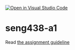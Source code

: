 [![Open in Visual Studio Code](https://classroom.github.com/assets/open-in-vscode-c66648af7eb3fe8bc4f294546bfd86ef473780cde1dea487d3c4ff354943c9ae.svg)](https://classroom.github.com/online_ide?assignment_repo_id=9906114&assignment_repo_type=AssignmentRepo)
# seng438-a1

Read [the assignment guideline](seng438-a1.md) 
